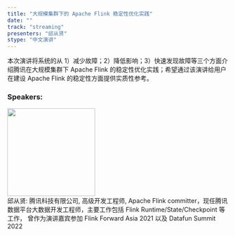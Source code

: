 ```yaml
---
title: "大规模集群下的 Apache Flink 稳定性优化实践"
date: "" 
track: "streaming"
presenters: "邱从贤"
stype: "中文演讲"
---
```

本次演讲将系统的从 1）减少故障；2）降低影响；3）快速发现故障等三个方面介绍腾讯在大规模集群下 Apache Flink 的稳定性优化实践；希望通过该演讲给用户在建设 Apache Flink 的稳定性方面提供实质性参考。
 ### Speakers: 
 <img src="images/speaker/1211.png" width="200" /><br>邱从贤: 腾讯科技有限公司, 高级开发工程师, Apache Flink committer，现任腾讯数据平台大数据开发工程师，主要工作包括 Flink Runtime/State/Checkpoint 等工作， 曾作为演讲嘉宾参加 Flink Forward Asia 2021 以及 Datafun Summit 2022
 